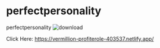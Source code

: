 # perfectpersonality
perfectpersonality
![download](https://user-images.githubusercontent.com/89854060/185767787-8172d5a4-3aef-4753-b81a-f4ef3f51f46c.png)


Click Here: https://vermillion-profiterole-403537.netlify.app/
